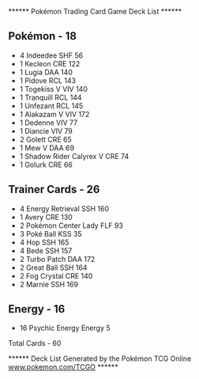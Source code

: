 ****** Pokémon Trading Card Game Deck List ******

## Pokémon - 18

* 4 Indeedee SHF 56
* 1 Kecleon CRE 122
* 1 Lugia DAA 140
* 1 Pidove RCL 143
* 1 Togekiss V VIV 140
* 1 Tranquill RCL 144
* 1 Unfezant RCL 145
* 1 Alakazam V VIV 172
* 1 Dedenne VIV 77
* 1 Diancie VIV 79
* 2 Golett CRE 65
* 1 Mew V DAA 69
* 1 Shadow Rider Calyrex V CRE 74
* 1 Golurk CRE 66

## Trainer Cards - 26

* 4 Energy Retrieval SSH 160
* 1 Avery CRE 130
* 2 Pokémon Center Lady FLF 93
* 3 Poké Ball KSS 35
* 4 Hop SSH 165
* 4 Bede SSH 157
* 2 Turbo Patch DAA 172
* 2 Great Ball SSH 164
* 2 Fog Crystal CRE 140
* 2 Marnie SSH 169

## Energy - 16

* 16 Psychic Energy Energy 5

Total Cards - 60

****** Deck List Generated by the Pokémon TCG Online www.pokemon.com/TCGO ******